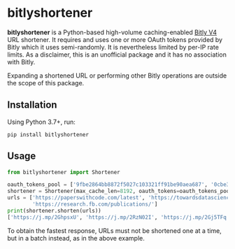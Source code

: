 # bitlyshortener
**bitlyshortener** is a Python-based high-volume caching-enabled [Bitly V4](https://dev.bitly.com/v4_documentation.html)
URL shortener.
It requires and uses one or more OAuth tokens provided by Bitly which it uses semi-randomly.
It is nevertheless limited by per-IP rate limits.
As a disclaimer, this is an unofficial package and it has no association with Bitly.

Expanding a shortened URL or performing other Bitly operations are outside the scope of this package.

## Installation
Using Python 3.7+, run:

    pip install bitlyshortener

## Usage
```python
from bitlyshortener import Shortener

oauth_tokens_pool = ['9fbe2864bb8872f5027c103321ff91be90aea687', '0cbe3864bc8872f5027c103321ff91be30aea787']
shortener = Shortener(max_cache_len=8192, oauth_tokens=oauth_tokens_pool)
urls = ['https://paperswithcode.com/latest', 'https://towardsdatascience.com/machine-learning/home',
        'https://research.fb.com/publications/']
print(shortener.shorten(urls))
['https://j.mp/2GhpsxU', 'https://j.mp/2RzN02I', 'https://j.mp/2Gj5TFq']
```

To obtain the fastest response, URLs must not be shortened one at a time, but in a batch instead, as in the above
example.
